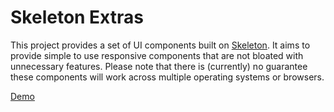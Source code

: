 # Skeleton Extras

This project provides a set of UI components built on [Skeleton](http://getskeleton.com/). It aims to provide simple to use responsive components that are not bloated with unnecessary features. Please note that there is (currently) no guarantee these components will work across multiple operating systems or browsers.

[Demo](https://floriandejonckheere.be/skeleton-extras/)
